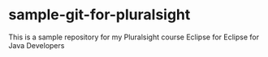 # sample-git-for-pluralsight
This is a sample repository for my Pluralsight course Eclipse for Eclipse for Java Developers
